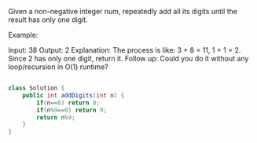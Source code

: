 Given a non-negative integer num, repeatedly add all its digits until the result has only one digit.

Example:

Input: 38
Output: 2 
Explanation: The process is like: 3 + 8 = 11, 1 + 1 = 2. 
             Since 2 has only one digit, return it.
Follow up:
Could you do it without any loop/recursion in O(1) runtime?


```java

class Solution {
    public int addDigits(int n) {
        if(n==0) return 0;
        if(n%9==0) return 9;
        return n%9;
    }
}




```
